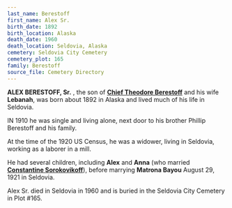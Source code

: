 ```yaml
---
last_name: Berestoff
first_name: Alex Sr.
birth_date: 1892
birth_location: Alaska
death_date: 1960
death_location: Seldovia, Alaska
cemetery: Seldovia City Cemetery
cemetery_plot: 165
family: Berestoff
source_file: Cemetery Directory
---
```

**ALEX BERESTOFF, Sr.** , the son of [**Chief Theodore Berestoff**](../_families/Berestov_Berestoff_Family.md) and his wife **Lebanah**, was born about 1892 in Alaska and lived much of his life in Seldovia. 

IN 1910 he was single and living alone, next door to his brother Phillip Berestoff and his family.

At the time of the 1920 US Census, he was a widower, living in Seldovia, working as a laborer in a mill.

He had several children, including **Alex** and **Anna** (who married [**Constantine Sorokovikoff**](./Sorokovikoff_Konstantine.md)), before marrying  **Matrona Bayou** August 29, 1921 in Seldovia.   

Alex Sr. died in Seldovia in 1960 and is buried in the Seldovia City Cemetery in Plot #165.  
